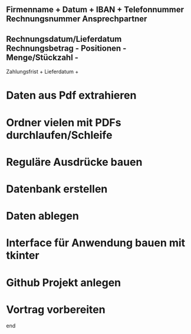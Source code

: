 Firmenname +
Datum +
IBAN +
Telefonnummer 
Rechnungsnummer
Ansprechpartner
------
Rechnungsdatum/Lieferdatum   
Rechnungsbetrag -
Positionen -
Menge/Stückzahl -
-----
Zahlungsfrist +
Lieferdatum +



# Daten aus Pdf extrahieren
# Ordner vielen mit PDFs durchlaufen/Schleife
# Reguläre Ausdrücke bauen
# Datenbank erstellen
# Daten ablegen
# Interface für Anwendung bauen mit tkinter
# Github Projekt anlegen
# Vortrag vorbereiten 
end
